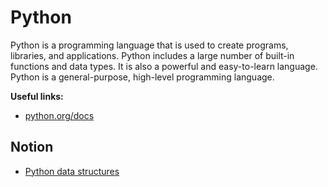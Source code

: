 # Python

Python is a programming language that is used to create programs, libraries, and applications. Python includes a large number of built-in functions and data types. It is also a powerful and easy-to-learn language. Python is a general-purpose, high-level programming language.

**Useful links:**

- [python.org/docs](https://www.python.org/doc)

## Notion

- [Python data structures](notion/20220517165636_py-data-structures.md)






